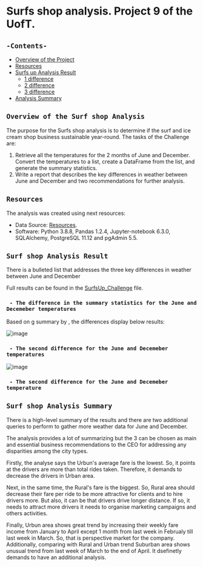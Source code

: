 # Surfs shop analysis. Project 9 of the UofT.
## `-Contents-`	
	
- [Overview of the Project](#overview-of-the-Surf-shop-Analysis)	
- [Resources](#resources)	
- [Surfs up Analysis Result](#surf-shop-Analysis-Result)	
  - [1 difference](# )	
  - [2 difference ](#)
  - [3 difference ](#)		 
- [ Analysis Summary](#surf-shop-Analysis-Summary)	
## `Overview of the Surf shop Analysis`	
	
The purpose for the Surfs shop analysis is to determine if the surf and ice cream shop business sustainable year-round. 
The tasks of the Challenge are:
1. Retrieve all the temperatures for the 2 months of June and December. Convert the temperatures to a list, create a DataFrame from the list, and generate the summary statistics.
2. Write a report that describes the key differences in weather between June and December and two recommendations for further analysis.
## `Resources`	
The analysis was created using next resources:	
  - Data Source: [Resources](./Resources/).	
  - Software: Python 3.8.8, Pandas 1.2.4, Jupyter-notebook 6.3.0, SQLAlchemy, PostgreSQL 11.12 and pgAdmin 5.5.	
## `Surf shop Analysis Result`	
There is a bulleted list that addresses the three key differences in weather between June and December

Full results can be found in the [SurfsUp_Challenge](./SurfsUp_Challenge.ipynb.ipynb) file.	
  ### ` - The difference in the summary statistics for the June and Decemeber temperatures`	

Based on      g summary by , the differences display below results:

![image](https://user-images.githubusercontent.com/68247343/131223675-5d82fffc-83c1-412e-9f86-0b343f3a3fd4.png)


  ### ` - The second difference for the June and Decemeber temperatures`	

![image](https://user-images.githubusercontent.com/68247343/131223683-b8a1d27c-19de-403f-ba87-f160069c9093.png)


  ### ` - The second difference for the June and Decemeber temperature`	

## `Surf shop Analysis Summary`	

There is a high-level summary of the results and there are two additional queries to perform to gather more weather data for June and December. 

The analysis provides a lot of summarizing but the 3 can be chosen as main and essential business recommendations to the CEO for addressing any disparities among the city types.

Firstly, the analyse says the Urbun's average fare is the lowest. So, it points at the drivers are more than total rides taken. Therefore, it demands to decrease the drivers in Urban area. 

Next, in the same time, the Rural's fare is the biggest. So, Rural area should decrease their fare per ride to be more attractive for clients and to hire drivers more. But also, it can be that drivers drive longer distance. If so, it needs to attract more drivers it needs to organise marketing campaigns and others activities. 

Finally, Urbun area shows great trend by increasing their weekly fare income from January to April except 1 month from last week in Februaly till last week in March. So, that is perspective market for the company.
Additionally, comparing with Rural and Urban trend Suburban area shows unusual trend from last week of March to the end of April. It dsefinetly demands to have an additional analysis.
